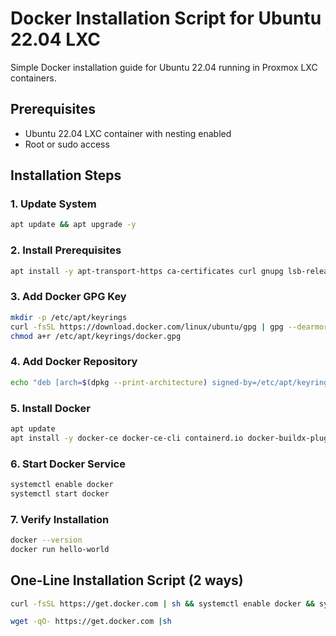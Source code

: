 # Docker Installation Script for Ubuntu 22.04 LXC

Simple Docker installation guide for Ubuntu 22.04 running in Proxmox LXC containers.

## Prerequisites

- Ubuntu 22.04 LXC container with nesting enabled
- Root or sudo access

## Installation Steps

### 1. Update System

```bash
apt update && apt upgrade -y
```

### 2. Install Prerequisites

```bash
apt install -y apt-transport-https ca-certificates curl gnupg lsb-release
```

### 3. Add Docker GPG Key

```bash
mkdir -p /etc/apt/keyrings
curl -fsSL https://download.docker.com/linux/ubuntu/gpg | gpg --dearmor -o /etc/apt/keyrings/docker.gpg
chmod a+r /etc/apt/keyrings/docker.gpg
```

### 4. Add Docker Repository

```bash
echo "deb [arch=$(dpkg --print-architecture) signed-by=/etc/apt/keyrings/docker.gpg] https://download.docker.com/linux/ubuntu $(lsb_release -cs) stable" | tee /etc/apt/sources.list.d/docker.list > /dev/null
```

### 5. Install Docker

```bash
apt update
apt install -y docker-ce docker-ce-cli containerd.io docker-buildx-plugin docker-compose-plugin
```

### 6. Start Docker Service

```bash
systemctl enable docker
systemctl start docker
```

### 7. Verify Installation

```bash
docker --version
docker run hello-world
```

## One-Line Installation Script (2 ways)

```bash
curl -fsSL https://get.docker.com | sh && systemctl enable docker && systemctl start docker
```

```bash
wget -qO- https://get.docker.com |sh
```
